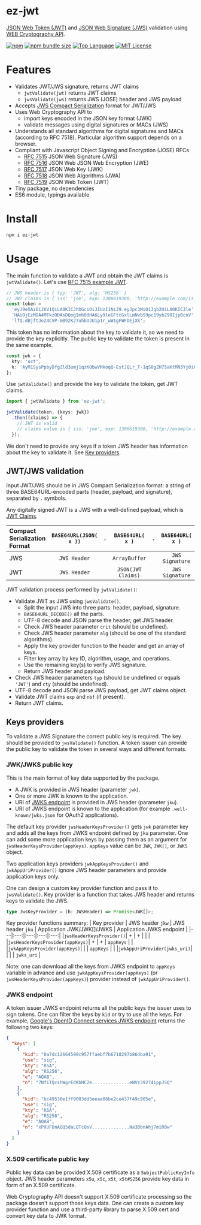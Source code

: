 # ez-jwt

[JSON Web Token (JWT)](https://en.wikipedia.org/wiki/JSON_Web_Token) and [JSON Web Signature (JWS)](https://en.wikipedia.org/wiki/JSON_Web_Signature) validation using [WEB Cryptography API](https://en.wikipedia.org/wiki/Web_Cryptography_API).

[![npm](https://img.shields.io/npm/v/ez-jwt)](https://www.npmjs.com/package/ez-jwt)
[![npm bundle size](https://img.shields.io/bundlephobia/min/ez-jwt)](https://bundlephobia.com/result?p=ez-jwt)
[![Top Language](https://img.shields.io/github/languages/top/gadicuz/ez-jwt)](https://github.com/gadicuz/ez-jwt)
[![MIT License](https://img.shields.io/github/license/gadicuz/ez-jwt)](https://github.com/Gadicuz/ez-jwt/blob/master/LICENSE)


# Features

* Validates JWT/JWS signature, returns JWT claims
  * <code>jwtValidate(jwt)</code> returns JWT claims
  * <code>jwsValidate(jws)</code> returns JWS (JOSE) header and JWS payload
* Accepts [JWS Compact Serialization](https://tools.ietf.org/html/rfc7515#section-7.1) format for JWT/JWS
* Uses Web Cryptography API to
  * import keys encoded in the JSON key format (JWK)
  * validate messages using digital signatures or MACs (JWS)
* Understands all standard algorithms for digital signatures and MACs (according to RFC 7518). Particular algorithm support depends on a browser.
* Сompliant with Javascript Object Signing and Encryption (JOSE) RFCs
  * [RFC 7515](https://tools.ietf.org/html/rfc7515) JSON Web Signature (JWS)
  * [RFC 7516](https://tools.ietf.org/html/rfc7516) JSON Web JSON Web Encryption (JWE)
  * [RFC 7517](https://tools.ietf.org/html/rfc7517) JSON Web Key (JWK)
  * [RFC 7518](https://tools.ietf.org/html/rfc7518) JSON Web Algorithms (JWA)
  * [RFC 7519](https://tools.ietf.org/html/rfc7519) JSON Web Token (JWT)
* Tiny package, no dependencies
* ES6 module, typings available


# Install

```bash
npm i ez-jwt
```

# Usage

The main function to validate a JWT and obtain the JWT claims is `jwtValidate()`. Let's use [RFC 7515 example JWT](https://tools.ietf.org/html/rfc7515#appendix-A.1).

```typescript
// JWS header is { typ: 'JWT', alg: 'HS256' }
// JWT claims is { iss: 'joe', exp: 1300819380, 'http://example.com/is_root': true }
const token =
  'eyJ0eXAiOiJKV1QiLA0KICJhbGciOiJIUzI1NiJ9.eyJpc3MiOiJqb2UiLA0KICJle' +
  'HAiOjEzMDA4MTkzODAsDQogImh0dHA6Ly9leGFtcGxlLmNvbS9pc19yb290Ijp0cnV' +
  'lfQ.dBjftJeZ4CVP-mB92K27uhbUJU1p1r_wW1gFWFOEjXk';
```

This token has no information about the key to validate it, so we need to provide the key explicitly. The public key to validate the token is present in the same example.
```typescript
const jwk = {
  kty: 'oct',
  k: 'AyM1SysPpbyDfgZld3umj1qzKObwVMkoqQ-EstJQLr_T-1qS0gZH75aKtMN3Yj0iPS4hcgUuTwjAzZr1Z9CAow'
};
```

Use `jwtValidate()` and provide the key to validate the token, get JWT claims.

```typescript
import { jwtValidate } from 'ez-jwt';

jwtValidate(token, {keys: jwk})
  .then((claims) => {
    // JWT is valid
    // claims value is { iss: 'joe', exp: 1300819380, 'http://example.com/is_root': true }
  });
```

We don't need to provide any keys if a token JWS header has information about the key to validate it. See [Key providers](#keys-providers).

## JWT/JWS validation

Input JWT/JWS should be in JWS Compact Serialization format: a string of three BASE64URL-encoded parts (header, payload, and signature), separated by `.` symbols.

Any digitally signed JWT is a JWS with a well-defined payload, which is [JWT Claims](https://tools.ietf.org/html/rfc7519#section-4).

| Compact Serialization Format | `BASE64URL(JSON( x ))` | `.` | `BASE64URL( x )` | `.` | `BASE64URL( x )` |
|:---|:---:|:---:|:---:|:---:|:---:|
| JWS | `JWS Header` | | `ArrayBuffer` | | `JWS Signature` |
| JWT | `JWS Header` | | `JSON(JWT Claims)` | | `JWS Signature` |

JWT validation process performed by `jwtValidate()`:
* Validate JWT as JWS using `jwsValidate()`.
   - Split the input JWS into three parts: header, payload, signature.
   - `BASE64URL_DECODE()` all the parts.
   - UTF-8 decode and JSON parse the header, get JWS header.
   - Check JWS header parameter `crit` (should be undefined).
   - Check JWS header parameter `alg` (should be one of the standard algorithms).
   - Apply the key provider function to the header and get an array of keys.
   - Filter key array by key ID, algorithm, usage, and operations.
   - Use the remaining key(s) to verify JWS signature.
   - Return JWS header and payload.
* Check JWS header parameters `typ` (should be undefined or equals `'JWT'`) and `cty` (should be undefined).
* UTF-8 decode and JSON parse JWS payload, get JWT claims object.
* Validate JWT claims `exp` and `nbf` (if present).
* Return JWT claims.

## Keys providers

To validate a JWS Signature the correct public key is required. The key should be provided to `jwsValidate()` function. A token issuer can provide the public key to validate the token in several ways and different formats.

### JWK/JWKS public key
This is the main format of key data supported by the package.
* A JWK is provided in JWS header (parameter `jwk`).
* One or more JWK is known to the application.
* URI of [JWKS endpoint](#jwks-endpoint) is provided in JWS header (parameter `jku`).
* URI of JWKS endpoint is known to the application (for example `.well-known/jwks.json` for OAuth2 applications).

The default key provider `jwsHeaderKeysProvider()` gets `jwk` parameter key and adds all the keys from JWKS endpoint defined  by `jku` parameter. One can add some more application keys by passing them as an argument for `jwsHeaderKeysProvider(appKeys)`. `appKeys` value can be `JWK`, `JWK[]`, or `JWKS` object.

Two application keys providers `jwkAppKeysProvider()` and `jwkAppUriProvider()` ignore JWS header parameters and provide application keys only.

One can design a custom key provider function and pass it to `jwsValidate()`.
Key provider is a function that takes JWS header and returns keys to validate the JWS.
```typescript
type JwsKeyProvider = (h: JWSHeader) => Promise<JWK[]>;
```

Key provider functions summary:
| Key provider | JWS header `jkw` | JWS header `jku` | Application JWK/JWK[]/JWKS | Application JWKS endpoint |
|---|:---:|:---:|:---:|:---:|
|`jwsHeaderKeysProvider()`| + | + | | |
|`jwsHeaderKeysProvider(appKeys)`| + | + | `appKeys` | |
|`jwkAppKeysProvider(appKeys)`| | | `appKeys` | |
|`jwkAppUriProvider(jwks_uri)`| | | | `jwks_uri` |

Note: one can download all the keys from JWKS endpoint to `appKeys` variable in advance and use `jwkAppKeysProvider(appKeys)` (or `jwsHeaderKeysProvider(appKeys)`) provider instead of `jwkAppUriProvider()`.

### JWKS endpoint
A token issuer JWKS endpoint returns all the public keys the issuer uses to sign tokens. One can filter the keys by `kid` or try to use all the keys. For example, [Google's OpenID Connect services JWKS endpoint](https://www.googleapis.com/oauth2/v3/certs) returns the following two keys:
```json
{
  "keys": [
    {
      "kid": "0a7dc12664590c957ffaebf7b6718297b864ba91",
      "use": "sig",
      "kty": "RSA",
      "alg": "RS256",
      "e": "AQAB",
      "n": "7NfiTQcshWgrEdKbHC2e..............eNVz39274ippJSQ"
    },
    {
      "kid": "bc49530e1ff9083dd5eeaa06be2ce437f49c905e",
      "use": "sig",
      "kty": "RSA",
      "alg": "RS256",
      "e": "AQAB",
      "n": "xPXUFDnAQQ5daLQTcQsV..............Na3BbnAhj7miR0w"
    }
  ]
}
```

### X.509 certificate public key

Public key data can be provided X.509 certificate as a `SubjectPublicKeyInfo` object. JWS header parameters `x5u`, `x5c`, `x5t`, `x5t#S256` provide key data in form of an X.509 certificate.

Web Cryptography API doesn't support X.509 certificate processing so the package doesn't support those keys data. One can create a custom key provider function and use a third-party library to parse X.509 cert and convert key data to JWK format.
